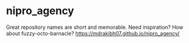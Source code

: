 # nipro_agency
Great repository names are short and memorable. Need inspiration? How about fuzzy-octo-barnacle?
https://mdrakibh07.github.io/nipro_agency/
